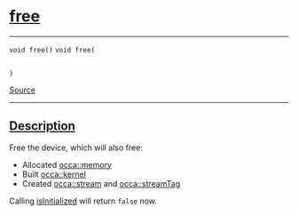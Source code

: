 
<h1 id="free">
 <a href="#/api/device/free" class="anchor">
   <span>free</span>
  </a>
</h1>

<div class="signature">

<hr>

  <div class="definition-container">
    <div class="definition">
      <code class="desktop-only"><span class="token keyword">void</span> free()</code>
      <code class="mobile-only"><span class="token keyword">void</span> free(
    
)</code>
      <div class="flex-spacing"></div>
      <a href="https://github.com/libocca/occa/blob/22da1992/include/occa/core/device.hpp#L256" target="_blank">Source</a>
    </div>
    
  </div>

  <hr>
</div>


<h2 id="description">
 <a href="#/api/device/free?id=description" class="anchor">
   <span>Description</span>
  </a>
</h2>

Free the device, which will also free:
- Allocated [occa::memory](/api/memory/)
- Built [occa::kernel](/api/kernel/)
- Created [occa::stream](/api/stream/) and [occa::streamTag](/api/streamTag/)

Calling [isInitialized](/api/device/isInitialized) will return `false` now.
